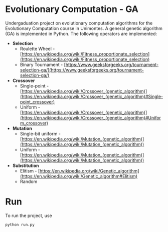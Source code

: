 # Evolutionary Computation - GA
Undergaduation project on evolutionary computation algorithms for the Evolutionary Computation course in Unimontes. A general genetic algorithm (GA) is implemented in Python. The following operators are implemented:

* **Selection**
  - Roulette Wheel - [https://en.wikipedia.org/wiki/Fitness_proportionate_selection](https://en.wikipedia.org/wiki/Fitness_proportionate_selection)
  - Binary Tournament - [https://www.geeksforgeeks.org/tournament-selection-ga/](https://www.geeksforgeeks.org/tournament-selection-ga/)
* **Crossover**
  - Single-point - [https://en.wikipedia.org/wiki/Crossover_(genetic_algorithm)](https://en.wikipedia.org/wiki/Crossover_(genetic_algorithm)#Single-point_crossover)
  - Uniform - [https://en.wikipedia.org/wiki/Crossover_(genetic_algorithm)](https://en.wikipedia.org/wiki/Crossover_(genetic_algorithm)#Uniform_crossover)
* **Mutation**
  - Single-bit uniform - [https://en.wikipedia.org/wiki/Mutation_(genetic_algorithm)](https://en.wikipedia.org/wiki/Mutation_(genetic_algorithm))
  - Uniform - [https://en.wikipedia.org/wiki/Mutation_(genetic_algorithm)](https://en.wikipedia.org/wiki/Mutation_(genetic_algorithm))
* **Substitution**
  - Elitism - [https://en.wikipedia.org/wiki/Genetic_algorithm](https://en.wikipedia.org/wiki/Genetic_algorithm#Elitism)
  - Random

# Run
To run the project, use
```
python run.py
```